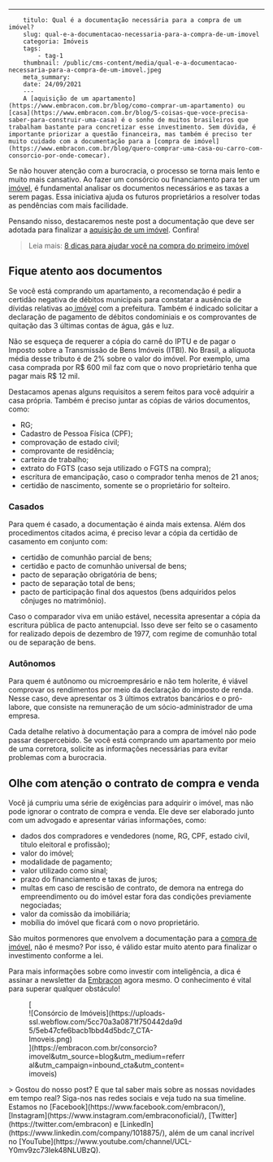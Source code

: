 ---
        titulo: Qual é a documentação necessária para a compra de um imóvel?
        slug: qual-e-a-documentacao-necessaria-para-a-compra-de-um-imovel
        categoria: Imóveis
        tags:
            - tag-1
        thumbnail: /public/cms-content/media/qual-e-a-documentacao-necessaria-para-a-compra-de-um-imovel.jpeg
        meta_summary: 
        date: 24/09/2021
        ---
        A [aquisição de um apartamento](https://www.embracon.com.br/blog/como-comprar-um-apartamento) ou [casa](https://www.embracon.com.br/blog/5-coisas-que-voce-precisa-saber-para-construir-uma-casa) é o sonho de muitos brasileiros que trabalham bastante para concretizar esse investimento. Sem dúvida, é importante priorizar a questão financeira, mas também é preciso ter muito cuidado com a documentação para a [compra de imóvel](https://www.embracon.com.br/blog/quero-comprar-uma-casa-ou-carro-com-consorcio-por-onde-comecar).

Se não houver atenção com a burocracia, o processo se torna mais lento e muito mais cansativo. Ao fazer um consórcio ou financiamento para ter um [imóvel](https://www.embracon.com.br/consorcio-de-imoveis), é fundamental analisar os documentos necessários e as taxas a serem pagas. Essa iniciativa ajuda os futuros proprietários a resolver todas as pendências com mais facilidade.

Pensando nisso, destacaremos neste post a documentação que deve ser adotada para finalizar a [aquisição de um imóvel](https://www.embracon.com.br/blog/vai-construir-uma-casa-descubra-quanto-vai-custar). Confira!

> Leia mais: [8 dicas para ajudar você na compra do primeiro imóvel](https://www.embracon.com.br/blog/8-dicas-compra-primeiro-imovel)

Fique atento aos documentos
---------------------------

Se você está comprando um apartamento, a recomendação é pedir a certidão negativa de débitos municipais para constatar a ausência de dívidas relativas ao[ imóvel](https://www.embracon.com.br/blog/hora-certa-comprar-imovel) com a prefeitura. Também é indicado solicitar a declaração de pagamento de débitos condominiais e os comprovantes de quitação das 3 últimas contas de água, gás e luz.

Não se esqueça de requerer a cópia do carnê do IPTU e de pagar o Imposto sobre a Transmissão de Bens Imóveis (ITBI). No Brasil, a alíquota média desse tributo é de 2% sobre o valor do imóvel. Por exemplo, uma casa comprada por R$ 600 mil faz com que o novo proprietário tenha que pagar mais R$ 12 mil.

Destacamos apenas alguns requisitos a serem feitos para você adquirir a casa própria. Também é preciso juntar as cópias de vários documentos, como:

- RG;
- Cadastro de Pessoa Física (CPF);
- comprovação de estado civil;
- comprovante de residência;
- carteira de trabalho;
- extrato do FGTS (caso seja utilizado o FGTS na compra);
- escritura de emancipação, caso o comprador tenha menos de 21 anos;
- certidão de nascimento, somente se o proprietário for solteiro.

### Casados

Para quem é casado, a documentação é ainda mais extensa. Além dos procedimentos citados acima, é preciso levar a cópia da certidão de casamento em conjunto com:

- certidão de comunhão parcial de bens;
- certidão e pacto de comunhão universal de bens;
- pacto de separação obrigatória de bens;
- pacto de separação total de bens;
- pacto de participação final dos aquestos (bens adquiridos pelos cônjuges no matrimônio).

Caso o comparador viva em união estável, necessita apresentar a cópia da escritura pública de pacto antenupcial. Isso deve ser feito se o casamento for realizado depois de dezembro de 1977, com regime de comunhão total ou de separação de bens.

### Autônomos

Para quem é autônomo ou microempresário e não tem holerite, é viável comprovar os rendimentos por meio da declaração do imposto de renda. Nesse caso, deve apresentar os 3 últimos extratos bancários e o pró-labore, que consiste na remuneração de um sócio-administrador de uma empresa.

Cada detalhe relativo à documentação para a compra de imóvel não pode passar despercebido. Se você está comprando um apartamento por meio de uma corretora, solicite as informações necessárias para evitar problemas com a burocracia.

Olhe com atenção o contrato de compra e venda
---------------------------------------------

Você já cumpriu uma série de exigências para adquirir o imóvel, mas não pode ignorar o contrato de compra e venda. Ele deve ser elaborado junto com um advogado e apresentar várias informações, como:

- dados dos compradores e vendedores (nome, RG, CPF, estado civil, título eleitoral e profissão);
- valor do imóvel;
- modalidade de pagamento;
- valor utilizado como sinal;
- prazo do financiamento e taxas de juros;
- multas em caso de rescisão de contrato, de demora na entrega do empreendimento ou do imóvel estar fora das condições previamente negociadas;
- valor da comissão da imobiliária;
- mobília do imóvel que ficará com o novo proprietário.

São muitos pormenores que envolvem a documentação para a [compra de imóvel](https://www.embracon.com.br/blog/consorcio-de-imoveis-vale-a-pena), não é mesmo? Por isso, é válido estar muito atento para finalizar o investimento conforme a lei.

Para mais informações sobre como investir com inteligência, a dica é assinar a newsletter da [Embracon](https://www.embracon.com.br/) agora mesmo. O conhecimento é vital para superar qualquer obstáculo!

<figure class="w-richtext-figure-type-image w-richtext-align-center" style="max-width:310px">[<div>![Consórcio de Imóveis](https://uploads-ssl.webflow.com/5cc70a3a0871f750442da9d5/5eb47cfe6bacb1bbd4d5bdc7_CTA-Imoveis.png)</div>](https://embracon.com.br/consorcio?imovel&utm_source=blog&utm_medium=referral&utm_campaign=inbound_cta&utm_content=imoveis)</figure>> Gostou do nosso post? E que tal saber mais sobre as nossas novidades em tempo real? Siga-nos nas redes sociais e veja tudo na sua timeline. Estamos no [Facebook](https://www.facebook.com/embracon/), [Instagram](https://www.instagram.com/embraconoficial/), [Twitter](https://twitter.com/embracon) e [LinkedIn](https://www.linkedin.com/company/1018875/), além de um canal incrível no [YouTube](https://www.youtube.com/channel/UCL-Y0mv9zc73Iek48NLUBzQ).
        